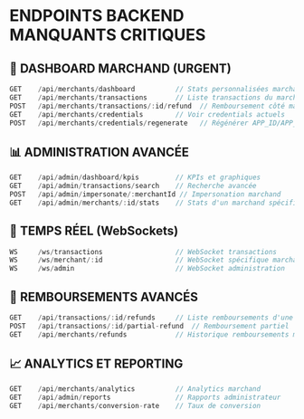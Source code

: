 # ENDPOINTS BACKEND MANQUANTS CRITIQUES

## 🏪 DASHBOARD MARCHAND (URGENT)
```javascript
GET    /api/merchants/dashboard          // Stats personnalisées marchand
GET    /api/merchants/transactions       // Liste transactions du marchand
POST   /api/merchants/transactions/:id/refund  // Remboursement côté marchand
GET    /api/merchants/credentials        // Voir credentials actuels
POST   /api/merchants/credentials/regenerate   // Régénérer APP_ID/APP_SECRET
```

## 📊 ADMINISTRATION AVANCÉE
```javascript
GET    /api/admin/dashboard/kpis         // KPIs et graphiques
GET    /api/admin/transactions/search    // Recherche avancée
POST   /api/admin/impersonate/:merchantId // Impersonation marchand
GET    /api/admin/merchants/:id/stats    // Stats d'un marchand spécifique
```

## 🔄 TEMPS RÉEL (WebSockets)
```javascript
WS     /ws/transactions                  // WebSocket transactions
WS     /ws/merchant/:id                  // WebSocket spécifique marchand
WS     /ws/admin                         // WebSocket administration
```

## 💸 REMBOURSEMENTS AVANCÉS
```javascript
GET    /api/transactions/:id/refunds     // Liste remboursements d'une transaction
POST   /api/transactions/:id/partial-refund  // Remboursement partiel
GET    /api/merchants/refunds            // Historique remboursements marchand
```

## 📈 ANALYTICS ET REPORTING
```javascript
GET    /api/merchants/analytics          // Analytics marchand
GET    /api/admin/reports                // Rapports administrateur
GET    /api/merchants/conversion-rate    // Taux de conversion
```
